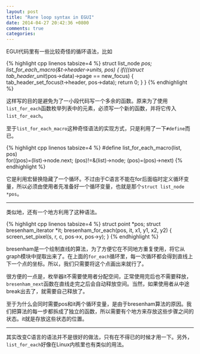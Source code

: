 ```yaml
---
layout: post
title: "Rare loop syntax in EGUI"
date: 2014-04-27 20:42:36 +0800
comments: true
categories: 
---
```


EGUI代码里有一些比较奇怪的循环语法，比如

{% highlight cpp linenos tabsize=4 %}
struct list_node *pos;
list_for_each_macro(&t->header->units, pos) {
    if(((struct tab_header_unit*)pos->data)->page == new_focus) {
        tab_header_set_focus(t->header, pos->data);
        return 0;
    }
}
{% endhighlight %}

这样写的目的是避免为了一小段代码写一个多余的函数。原来为了使用`list_for_each`函数枚举列表中的元素，必须写一个新的函数，并将它传入`list_for_each`。

至于`list_for_each_macro`这种奇怪语法的实现方式，只是利用了一下`#define`而已。

{% highlight cpp linenos tabsize=4 %}
#define list_for_each_macro(list, pos) \
    for((pos)=(list)->node.next; (pos)!=&(list)->node; (pos)=(pos)->next)
{% endhighlight %}

它是利用宏替换隐藏了一个循环。不过由于C语言不能在for后面临时定义循环变量，所以必须由使用者先准备好一个循环变量，也就是那个`struct list_node *pos`。

---------------

类似地，还有一个地方利用了这种语法。

{% highlight cpp linenos tabsize=4 %}
struct point *pos;
struct bresenham_iterator *it;
bresenham_for_each(pos, it, x1, y1, x2, y2) {
    screen_set_pixel(s, r, c, pos->x, pos->y);
}
{% endhighlight %}

bresenham是一个绘制直线的算法，为了方便它在不同地方重复使用，将它从graph模块中提取出来了。在上面的`for_each`循环里，每一次循环都会得到直线上下一个点的坐标。所以，我们只需要将这个点画出来就行了。

很方便的一点是，枚举器it不需要使用者分配空间，正常使用完后也不需要释放，`bresenham_next`函数在直线走完之后会自动释放空间。当然，如果使用者从中途break出去了，就需要自己释放了。

至于为什么会同时需要pos和it两个循环变量，是由于bresenham算法的原因。我们把算法的每一步都拆成了独立的函数，所以需要有个地方来存放这些步骤之间的状态。it就是存放这些状态的位置。

--------------

其实改变C语言的语法并不是很好的做法，只有在不得已的时候才用一下。另外，`list_for_each`好像在Linux内核里也有类似的用法。
